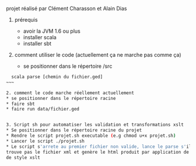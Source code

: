 projet réalisé par Clément Charasson et Alain Dias

1. prérequis
	* avoir la JVM 1.6 ou plus
	* installer scala
	* installer sbt

2. comment utiliser le code (actuellement ça ne marche pas comme ça)
	* se positionner dans le répertoire /src
  ~~~~sh
	scala parse [chemin du fichier.ged]
  ~~~

2. comment le code marche réellement actuellement
  * se positionner dans le répertoire racine
  * faire sbt
  * faire run data/fichier.ged


3. Script sh pour automatiser les validation et transformations xslt
  * Se positionner dans le répertoire racine du projet
  * Rendre le script projet.sh executable (e.g chmod u+x projet.sh)
  * Lancer le script ./projet.sh
  * Le script s'arrete au premier fichier non valide, lance le parse s'il ne 
  trouve pas le fichier xml et genère le html produit par application de la feuille
  de style xslt
